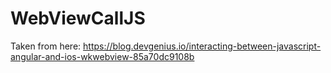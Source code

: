 # WebViewCallJS


Taken from here:
https://blog.devgenius.io/interacting-between-javascript-angular-and-ios-wkwebview-85a70dc9108b
